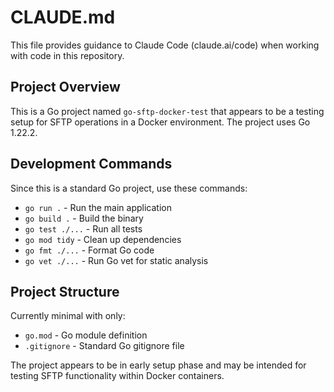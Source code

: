 # CLAUDE.md

This file provides guidance to Claude Code (claude.ai/code) when working with code in this repository.

## Project Overview

This is a Go project named `go-sftp-docker-test` that appears to be a testing setup for SFTP operations in a Docker environment. The project uses Go 1.22.2.

## Development Commands

Since this is a standard Go project, use these commands:

- `go run .` - Run the main application
- `go build .` - Build the binary
- `go test ./...` - Run all tests
- `go mod tidy` - Clean up dependencies
- `go fmt ./...` - Format Go code
- `go vet ./...` - Run Go vet for static analysis

## Project Structure

Currently minimal with only:
- `go.mod` - Go module definition
- `.gitignore` - Standard Go gitignore file

The project appears to be in early setup phase and may be intended for testing SFTP functionality within Docker containers.